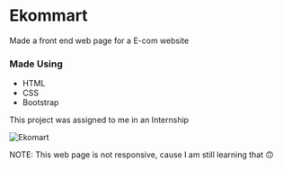 # Ekommart
Made a front end web page for a E-com website

### Made Using
- HTML
- CSS
- Bootstrap

This project was assigned to me in an Internship

![Ekomart](https://user-images.githubusercontent.com/77354987/125516829-e4ffaf88-dbab-4323-bee0-6f2385844d27.png)

NOTE: This web page is not responsive, cause I am still learning that 🙃

